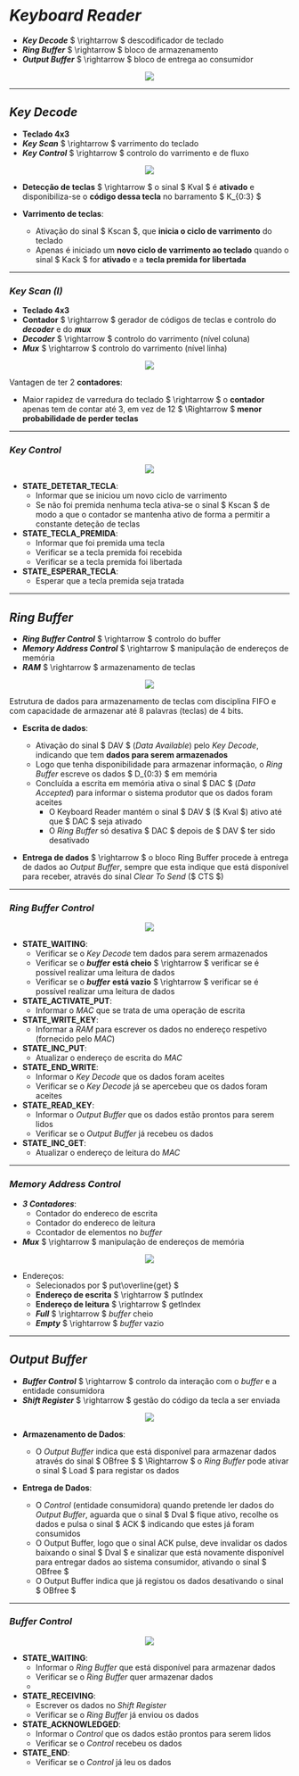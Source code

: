 # ___Keyboard Reader___

* ___Key Decode___ $ \rightarrow $ descodificador de teclado
* ___Ring Buffer___ $ \rightarrow $ bloco de armazenamento
* ___Output Buffer___ $ \rightarrow $ bloco de entrega ao consumidor

<div align=center> 

![](imgs/1.png)

</div>

---

## ___Key Decode___

* __Teclado 4x3__
* ___Key Scan___ $ \rightarrow $ varrimento do teclado
* ___Key Control___ $ \rightarrow $ controlo do varrimento e de fluxo

<div align=center> 

![](imgs/2.png)

</div>

* __Detecção de teclas__ $ \rightarrow $ o sinal $ Kval $ é __ativado__ e disponibiliza-se o __código dessa tecla__ no barramento $ K_{0:3} $
 
* __Varrimento de teclas__: 
    * Ativação do sinal $ Kscan $, que __inicia o ciclo de varrimento__ do teclado
    * Apenas é iniciado um __novo ciclo de varrimento ao teclado__ quando o sinal $ Kack $ for __ativado__ e a __tecla premida for libertada__


---

### ___Key Scan (I)___

* __Teclado 4x3__
* __Contador__ $ \rightarrow $ gerador de códigos de teclas e controlo do ___decoder___ e do ___mux___
* ___Decoder___ $ \rightarrow $ controlo do varrimento (nível coluna)
* ___Mux___ $ \rightarrow $ controlo do varrimento (nível linha)

<div align=center> 

![](imgs/3.png)

</div>

Vantagen de ter 2 __contadores__:
* Maior rapidez de varredura do teclado $ \rightarrow $ o __contador__ apenas tem de contar até 3, em vez de 12 $ \Rightarrow $ __menor probabilidade de perder teclas__

---

### ___Key Control___

<div align=center> 

![](imgs/4.png)

</div>

* __STATE_DETETAR_TECLA__:
    * Informar que se iniciou um novo ciclo de varrimento 
    * Se não foi premida nenhuma tecla ativa-se o sinal $ Kscan $ de modo a que o contador se mantenha ativo de forma a permitir a constante deteção de teclas
* __STATE_TECLA_PREMIDA__:
    * Informar que foi premida uma tecla
    * Verificar se a tecla premida foi recebida
    * Verificar se a tecla premida foi libertada
* __STATE_ESPERAR_TECLA__:
    * Esperar que a tecla premida seja tratada

---

## ___Ring Buffer___

* ___Ring Buffer Control___ $ \rightarrow $ controlo do buffer
* ___Memory Address Control___ $ \rightarrow $ manipulação de endereços de memória
* ___RAM___ $ \rightarrow $ armazenamento de teclas

<div align=center> 

![](imgs/5.png)

</div>

Estrutura de dados para armazenamento de teclas com disciplina FIFO e com capacidade de armazenar até 8 palavras (teclas) de 4 bits. 

* __Escrita de dados__: 
    * Ativação do sinal $ DAV $ (_Data Available_) pelo _Key Decode_, indicando que tem __dados para serem armazenados__
    * Logo que tenha disponibilidade para armazenar informação, o _Ring Buffer_ escreve os dados $ D_{0:3} $ em memória
    * Concluída a escrita em memória ativa o sinal $ DAC $ (_Data Accepted_) para informar o sistema produtor que os dados foram aceites
        * O Keyboard Reader mantém o sinal $ DAV $ ($ Kval $) ativo até que $ DAC $ seja ativado
        * O _Ring Buffer_ só desativa $ DAC $ depois de $ DAV $ ter sido desativado

* __Entrega de dados__ $ \rightarrow $ o bloco Ring Buffer procede à entrega de dados ao _Output Buffer_, sempre que esta indique que está disponível para receber, através do sinal _Clear To Send_ ($ CTS $)

---

### ___Ring Buffer Control___

<div align=center> 

![](imgs/6.png)

</div>

* __STATE_WAITING__:
    * Verificar se o _Key Decode_ tem dados para serem armazenados
    * Verificar se o ___buffer___ __está cheio__ $ \rightarrow $ verificar se é possível realizar uma leitura de dados
    * Verificar se o ___buffer___ __está vazio__ $ \rightarrow $ verificar se é possível realizar uma leitura de dados
* __STATE_ACTIVATE_PUT__:
    * Informar o _MAC_ que se trata de uma operação de escrita
* __STATE_WRITE_KEY__:
    * Informar a _RAM_ para escrever os dados no endereço respetivo (fornecido pelo _MAC_)
* __STATE_INC_PUT__:
    * Atualizar o endereço de escrita do _MAC_
* __STATE_END_WRITE__:
    * Informar o _Key Decode_ que os dados foram aceites
    * Verificar se o _Key Decode_ já se apercebeu que os dados foram aceites
* __STATE_READ_KEY__:
    * Informar o _Output Buffer_ que os dados estão prontos para serem lidos
    * Verificar se o _Output Buffer_ já recebeu os dados
* __STATE_INC_GET__:
    * Atualizar o endereço de leitura do _MAC_

---

### ___Memory Address Control___

* ___3 Contadores___:
    * Contador do endereco de escrita
    * Contador do endereco de leitura
    * Ccontador de elementos no _buffer_
* ___Mux___ $ \rightarrow $ manipulação de endereços de memória

<div align=center> 

![](imgs/7.png)

</div>

* Endereços:
    * Selecionados por $ put\overline{get} $
    * __Endereço de escrita__ $ \rightarrow $ putIndex
    * __Endereço de leitura__ $ \rightarrow $ getIndex
    * ___Full___ $ \rightarrow $ _buffer_ cheio
    * ___Empty___ $ \rightarrow $ _buffer_ vazio

---

## ___Output Buffer___

* ___Buffer Control___ $ \rightarrow $ controlo da interação com o _buffer_ e a entidade consumidora
* ___Shift Register___ $ \rightarrow $ gestão do código da tecla a ser enviada

<div align=center> 

![](imgs/8.png)

</div>

* __Armazenamento de Dados__:
    * O _Output Buffer_ indica que está disponível para armazenar dados através do sinal $ OBfree $ $ \Rightarrow $ o _Ring Buffer_ pode ativar o sinal $ Load $ para registar os dados
 
* __Entrega de Dados__:
    * O _Control_ (entidade consumidora) quando pretende ler dados do _Output Buffer_, aguarda que o sinal $ Dval $ fique ativo, recolhe os dados e pulsa o sinal $ ACK $ indicando que estes já foram consumidos
    * O Output Buffer, logo que o sinal ACK pulse, deve invalidar os dados baixando o sinal $ Dval $ e sinalizar que está novamente disponível para entregar dados ao sistema consumidor, ativando o sinal $ OBfree $ 
    * O Output Buffer indica que já registou os dados desativando o sinal $ OBfree $
    
---

### ___Buffer Control___

<div align=center> 

![](imgs/9.png)

</div>
 
* __STATE_WAITING__:
    * Informar o _Ring Buffer_ que está disponível para armazenar dados
    * Verificar se o _Ring Buffer_ quer armazenar dados
    * 
* __STATE_RECEIVING__:
    * Escrever os dados no _Shift Register_
    * Verificar se o _Ring Buffer_ já enviou os dados
* __STATE_ACKNOWLEDGED__:
    * Informar o _Control_ que os dados estão prontos para serem lidos
    * Verificar se o _Control_ recebeu os dados
* __STATE_END__:
    * Verificar se o _Control_ já leu os dados
